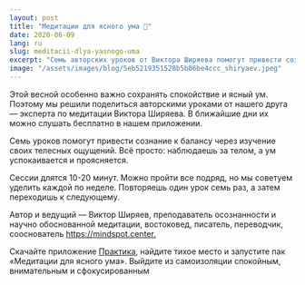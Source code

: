 ```yaml
---
layout: post
title: "Медитации для ясного ума 🧠"
date: 2020-06-09
lang: ru
slug: meditacii-dlya-yasnogo-uma
excerpt: "Семь авторских уроков от Виктора Ширяева помогут привести сознание к балансу."
image: "/assets/images/blog/5eb5219351528b5b06be4ccc_shiryaev.jpeg"
---
```


<p>Этой весной особенно важно сохранять спокойствие и ясный ум. Поэтому мы решили поделиться авторскими уроками от нашего друга — эксперта по медитации Виктора Ширяева. В ближайшие дни их можно слушать бесплатно в нашем приложении.</p><p>Семь уроков помогут привести сознание к балансу через изучение своих телесных ощущений. Всё просто: наблюдаешь за телом, а ум успокаивается и проясняется.</p><p>Сессии длятся 10-20 минут. Можно пройти все подряд, но мы советуем уделить каждой по неделе. Повторяешь один урок семь раз, а затем переходишь к следующему.</p><p>Автор и ведущий — Виктор Ширяев, преподаватель осознанности и научно обоснованной медитации, востоковед, писатель, переводчик, сооснователь <a href="https://mindspot.center/?fbclid=IwAR2iT_wZFd9s07XnGPz81jNSUz-aaDlAjelXv1m-nnypyPxUIDcJh1Ic1ss" target="_blank">https://mindspot.center.</a></p><p>Скачайте приложение <a href="https://redirect.appmetrica.yandex.com/serve/26655070691015284" target="_blank">Практика</a>, найдите тихое место и запустите пак «Медитации для ясного ума». Выйдите из самоизоляции спокойным, внимательным и сфокусированным </p>